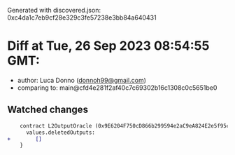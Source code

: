 Generated with discovered.json: 0xc4da1c7eb9cf28e329c3fe57238e3bb84a640431

# Diff at Tue, 26 Sep 2023 08:54:55 GMT:

- author: Luca Donno (<donnoh99@gmail.com>)
- comparing to: main@cfd4e281f2af40c7c69302b16c1308c0c5651be0

## Watched changes

```diff
    contract L2OutputOracle (0x9E6204F750cD866b299594e2aC9eA824E2e5f95c) {
      values.deletedOutputs:
+        []
    }
```
